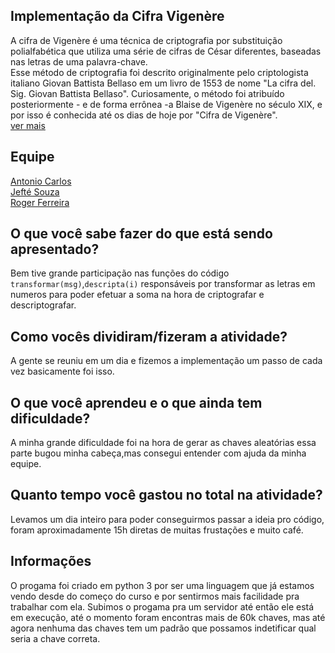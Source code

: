 ## Implementação da Cifra  Vigenère  <br>
A cifra de Vigenère é uma técnica de criptografia por substituição polialfabética que utiliza uma série de cifras de César 
diferentes, baseadas nas letras de uma palavra-chave.<br>
Esse método de criptografia foi descrito originalmente pelo criptologista italiano Giovan Battista Bellaso em um livro de 1553 
de nome "La cifra del. Sig. Giovan Battista Bellaso". Curiosamente, o método foi atribuído posteriormente - e de forma errônea 
-a Blaise de Vigenère no século XIX, e por isso é conhecida até os dias de hoje por 
"Cifra de Vigenère".<br>[ver mais](http://www.bosontreinamentos.com.br/seguranca/criptografia-cifra-de-vigenere/) 

## Equipe
[Antonio Carlos](https://github.com/AnttoniC/Seguranca-da-Informacao)<br>
[Jefté Souza](https://github.com/bassebete/information-security)<br>
[Roger Ferreira](https://github.com/Roger-F-Lima/Seguranca-Da-Informacao)

## O que você sabe fazer do que está sendo apresentado?
Bem tive grande participação nas funções do código `transformar(msg)`,`descripta(i)` responsáveis por transformar as letras em numeros para poder efetuar a soma
na hora de criptografar e descriptografar.

## Como vocês dividiram/fizeram a atividade?
A gente se reuniu em um dia e fizemos a implementação um passo de cada vez basicamente foi isso.

## O que você aprendeu e o que ainda tem dificuldade?
A minha grande dificuldade foi na hora de gerar as chaves aleatórias essa parte bugou minha cabeça,mas consegui entender com ajuda da 
minha equipe.

## Quanto tempo você gastou no total na atividade?
Levamos um dia inteiro para poder conseguirmos passar a ideia pro código, foram aproximadamente 15h diretas de muitas frustações e muito café.

## Informações
O progama foi criado em python 3 por ser uma linguagem que já estamos vendo desde do começo do curso e por sentirmos mais facilidade
pra trabalhar com ela.
Subimos o progama pra um servidor até então ele está em execução, até o momento foram encontras mais de 60k chaves, mas até agora
nenhuma das chaves tem um padrão que possamos indetificar qual seria a chave correta. 
